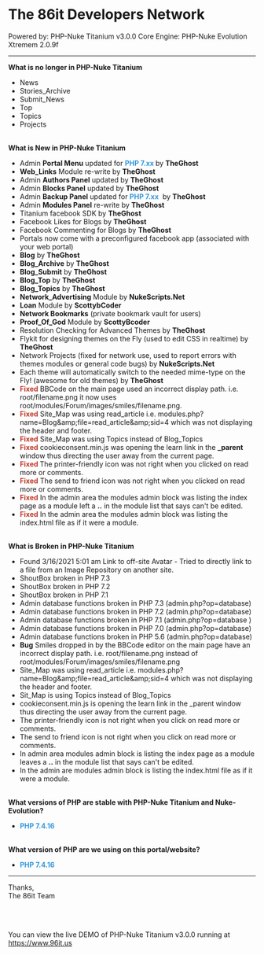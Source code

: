 # The 86it Developers Network
Powered by: PHP-Nuke Titanium v3.0.0
Core Engine: PHP-Nuke Evolution Xtremem 2.0.9f


<hr />
<p><strong>What is no longer in PHP-Nuke Titanium&nbsp;</strong></p>

<ul>
	<li>News</li>
	<li>Stories_Archive</li>
	<li>Submit_News</li>
	<li>Top</li>
	<li>Topics</li>
	<li>Projects</li>
</ul>

<p><br />
<strong>What is New in PHP-Nuke Titanium</strong></p>

<ul>
	<li>Admin <strong>Portal Menu</strong>&nbsp;updated for <strong><span style="color:#3498db">PHP 7.xx&nbsp;</span></strong>by <strong>TheGhost</strong></li>
	<li><strong>Web_Links</strong> Module re-write by <strong>TheGhost</strong></li>
	<li>Admin <strong>Authors Panel</strong>&nbsp;updated by <strong>TheGhost</strong></li>
	<li>Admin <strong>Blocks Panel</strong>&nbsp;updated by <strong>TheGhost</strong></li>
	<li>Admin <strong>Backup Panel</strong> updated for <strong><span style="color:#3498db">PHP 7.xx</span></strong>&nbsp; by <strong>TheGhost</strong></li>
	<li>Admin <strong>Modules Panel</strong> re-write by <strong>TheGhost</strong></li>
	<li>Titanium facebook SDK by <strong>TheGhost</strong></li>
	<li>Facebook Likes for Blogs by <strong>TheGhost</strong></li>
	<li>Facebook Commenting for Blogs by <strong>TheGhost</strong></li>
	<li>Portals now come with a preconfigured facebook app (associated with your web portal)</li>
	<li><strong>Blog</strong> by <strong>TheGhost</strong></li>
	<li><strong>Blog_Archive</strong>&nbsp;by <strong>TheGhost</strong></li>
	<li><strong>Blog_Submit</strong>&nbsp;by <strong>TheGhost</strong></li>
	<li><strong>Blog_Top</strong>&nbsp;by <strong>TheGhost</strong></li>
	<li><strong>Blog_Topics</strong>&nbsp;by <strong>TheGhost</strong></li>
	<li><strong>Network_Advertising</strong> Module by <strong>NukeScripts.Net</strong></li>
	<li><strong>Loan</strong> Module by <strong>ScottybCoder</strong></li>
	<li><strong>Network Bookmarks</strong> (private bookmark vault for users)</li>
	<li><strong>Proof_Of_God</strong> Module by <strong>ScottyBcoder</strong></li>
	<li>Resolution Checking for Advanced Themes by <strong>TheGhost</strong></li>
	<li>Flykit for designing themes on the Fly (used to edit CSS in realtime) by <strong>TheGhost</strong></li>
	<li>Network Projects (fixed for network use, used to report errors with themes modules or general code bugs) by <strong>NukeScripts.Net</strong></li>
	<li>Each theme will automatically switch to the needed mime-type on the Fly! (awesome for old themes) by <strong>TheGhost</strong></li>
	<li><span style="color:#c0392b"><strong>Fixed</strong></span> BBCode on the main page used an incorrect display path. i.e. root/filename.png it now uses root/modules/Forum/images/smiles/filename.png.</li>
	<li><span style="color:#c0392b"><strong>Fixed</strong></span> Site_Map was using read_article i.e.&nbsp;modules.php?name=Blog&amp;amp;file=read_article&amp;amp;sid=4 which was not displaying the header and footer.</li>
	<li><span style="color:#c0392b"><strong>Fixed</strong></span> Site_Map was using Topics instead of Blog_Topics</li>
	<li><strong><span style="color:#c0392b">Fixed</span></strong> cookieconsent.min.js was opening the learn link in the <strong>_parent</strong> window thus directing the user away from the current page.</li>
	<li><span style="color:#c0392b"><strong>Fixed </strong></span>The printer-friendly icon was not right when you clicked on read more or comments.</li>
	<li><strong><span style="color:#c0392b">Fixed</span></strong> The send to friend icon was not right when you clicked on read more or comments.</li>
	<li><span style="color:#c0392b"><strong>Fixed</strong></span>&nbsp;In the admin area the modules admin block was listing the index page as a module left a <strong>..</strong> in the module list that says can&#39;t be edited.</li>
	<li><span style="color:#c0392b"><strong>Fixed</strong></span> In the admin area&nbsp;the modules admin block was listing the index.html file as if it were a module.</li>
</ul>

<p><br />
<strong>What is Broken in PHP-Nuke Titanium</strong></p>

<ul>
	<li>Found 3/16/2021 5:01 am Link to off-site Avatar - Tried to directly link to a file from an Image Repository on another site.&nbsp;</li>
	<li>ShoutBox broken in PHP 7.3&nbsp;</li>
	<li>ShoutBox broken in PHP 7.2&nbsp;</li>
	<li>ShoutBox broken in PHP 7.1&nbsp;</li>
	<li>Admin database functions broken in PHP 7.3 (admin.php?op=database)&nbsp;</li>
	<li>Admin database functions broken in PHP 7.2 (admin.php?op=database)&nbsp;</li>
	<li>Admin database functions broken in PHP 7.1 (admin.php?op=database )</li>
	<li>Admin database functions broken in PHP 7.0 (admin.php?op=database)&nbsp;</li>
	<li>Admin database functions broken in PHP 5.6 (admin.php?op=database)&nbsp;</li>
	<li><strong>Bug</strong> Smiles dropped in by the BBCode editor on the main page have an incorrect display path. i.e. root/filename.png instead of root/modules/Forum/images/smiles/filename.png</li>
	<li>Site_Map was using read_article i.e.&nbsp;modules.php?name=Blog&amp;amp;file=read_article&amp;amp;sid=4 which was not displaying the header and footer.</li>
	<li>Sit_Map is using Topics instead of Blog_Topics</li>
	<li>cookieconsent.min.js is opening the learn link in the _parent window thus directing the user away from the current page.</li>
	<li>The printer-friendly icon is not right when you click on read more or comments.</li>
	<li>The send to friend icon is not right when you click on read more or comments.</li>
	<li>In admin area modules admin block is listing the index page as a module leaves a <strong>..</strong> in the module list that says can&#39;t be edited.</li>
	<li>In the admin are modules admin block is listing the index.html file as if it were a module.</li>
</ul>

<p><br />
<strong>What versions of PHP are stable with PHP-Nuke Titanium and Nuke-Evolution?</strong></p>

<ul>
	<li><span style="color:#3498db"><strong>PHP 7.4.16</strong></span></li>
</ul>

<p><br />
<strong>What version of PHP are we using on this portal/website?</strong></p>

<ul>
	<li><span style="color:#3498db"><strong>PHP 7.4.16</strong></span></li>
</ul>

<hr />
<p>Thanks,<br />
The 86it Team</p><br /><br />

You can view the live DEMO of PHP-Nuke Titanium v3.0.0 running at https://www.96it.us
